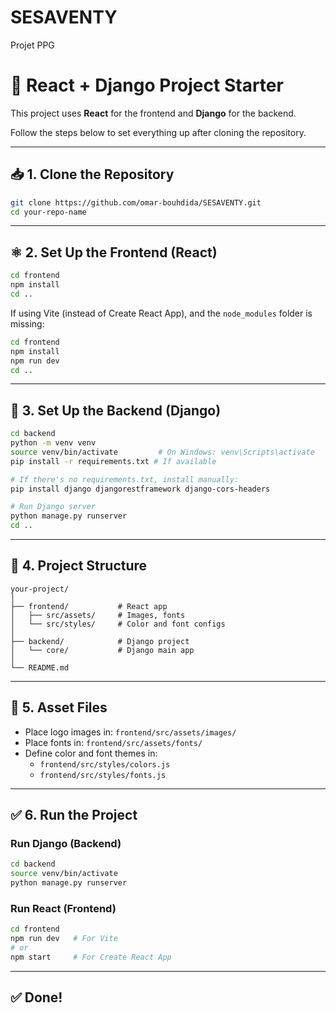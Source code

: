 # SESAVENTY
Projet PPG

# 🚀 React + Django Project Starter

This project uses **React** for the frontend and **Django** for the backend.

Follow the steps below to set everything up after cloning the repository.

---

## 📥 1. Clone the Repository

```bash
git clone https://github.com/omar-bouhdida/SESAVENTY.git
cd your-repo-name
```

---

## ⚛️ 2. Set Up the Frontend (React)

```bash
cd frontend
npm install
cd ..
```

If using Vite (instead of Create React App), and the `node_modules` folder is missing:

```bash
cd frontend
npm install
npm run dev
cd ..
```

---

## 🐍 3. Set Up the Backend (Django)

```bash
cd backend
python -m venv venv
source venv/bin/activate         # On Windows: venv\Scripts\activate
pip install -r requirements.txt # If available

# If there's no requirements.txt, install manually:
pip install django djangorestframework django-cors-headers

# Run Django server
python manage.py runserver
cd ..
```

---

## 🎨 4. Project Structure

```
your-project/
│
├── frontend/           # React app
│   ├── src/assets/     # Images, fonts
│   └── src/styles/     # Color and font configs
│
├── backend/            # Django project
│   └── core/           # Django main app
│
└── README.md
```

---

## 🎨 5. Asset Files

- Place logo images in: `frontend/src/assets/images/`
- Place fonts in: `frontend/src/assets/fonts/`
- Define color and font themes in:
  - `frontend/src/styles/colors.js`
  - `frontend/src/styles/fonts.js`

---

## ✅ 6. Run the Project

### Run Django (Backend)

```bash
cd backend
source venv/bin/activate
python manage.py runserver
```

### Run React (Frontend)

```bash
cd frontend
npm run dev   # For Vite
# or
npm start     # For Create React App
```

---

## ✅ Done!
